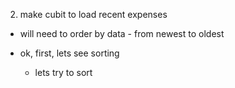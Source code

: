 2. make cubit to load recent expenses
- will need to order by data - from newest to oldest

- ok, first, lets see sorting
	- lets try to sort